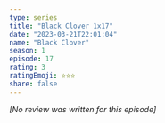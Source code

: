 ```yaml
---
type: series
title: "Black Clover 1x17"
date: "2023-03-21T22:01:04"
name: "Black Clover"
season: 1
episode: 17
rating: 3
ratingEmoji: ⭐️⭐️⭐️
share: false
---
```


_[No review was written for this episode]_
